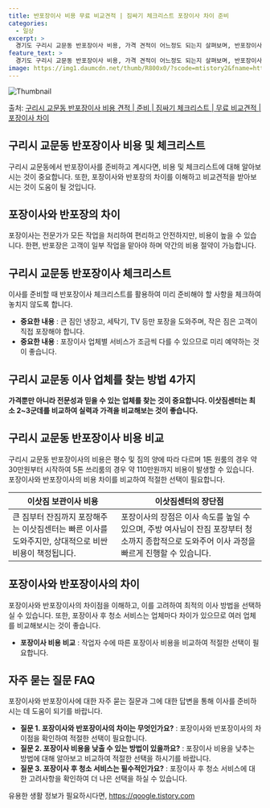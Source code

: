 ```yaml
---
title: 반포장이사 비용 무료 비교견적 | 짐싸기 체크리스트 포장이사 차이 준비
categories:
  - 일상
excerpt: >
  경기도 구리시 교문동 반포장이사 비용, 가격 견적이 어느정도 되는지 살펴보며, 반포장이사를 준비함에 있어 짐싸기 준비 체크리스트가 무엇인지 보겠습니다. 마지막으로 포장이사와 차이점을 통해 무료 비교견적으로 어떤 것이 더 합리적인 선택인지 공유 드립니다.구리시 교문동 포장이사 견적 샘플 보기 👈 클릭구리시 교문동 포장이사 가격 살펴보기 👈 클릭구리시 교문동 반포장이사 평균 이사 비용평수구리시 교문동 평균 이사 비용원룸 이사9평 이하 (1톤)30만원~투룸/쓰리룸 이사16평 ~ 20평 (2.5톤)80만원~쓰리룸 이사21평 (5톤) ~110만원~우리집 무료 이사견적 받기 👈 클릭포장 vs 반포장: 어떤 것을 선택해야 할까?이사할 때 포장 vs 반포장, 어떤 것을 선택해야 할지 고민일 것입니다.포장이사는 비..
feature_text: >
  경기도 구리시 교문동 반포장이사 비용, 가격 견적이 어느정도 되는지 살펴보며, 반포장이사를 준비함에 있어 짐싸기 준비 체크리스트가 무엇인지 보겠습니다. 마지막으로 포장이사와 차이점을 통해 무료 비교견적으로 어떤 것이 더 합리적인 선택인지 공유 드립니다.구리시 교문동 포장이사 견적 샘플 보기 👈 클릭구리시 교문동 포장이사 가격 살펴보기 👈 클릭구리시 교문동 반포장이사 평균 이사 비용평수구리시 교문동 평균 이사 비용원룸 이사9평 이하 (1톤)30만원~투룸/쓰리룸 이사16평 ~ 20평 (2.5톤)80만원~쓰리룸 이사21평 (5톤) ~110만원~우리집 무료 이사견적 받기 👈 클릭포장 vs 반포장: 어떤 것을 선택해야 할까?이사할 때 포장 vs 반포장, 어떤 것을 선택해야 할지 고민일 것입니다.포장이사는 비..
image: https://img1.daumcdn.net/thumb/R800x0/?scode=mtistory2&fname=https%3A%2F%2Fblog.kakaocdn.net%2Fdn%2Fd7eqpx%2FbtsHbnfDWJx%2FpkyKTQIzkgnYdO80Cp6Ze0%2Fimg.webp
---
```


![Thumbnail](https://img1.daumcdn.net/thumb/R800x0/?scode=mtistory2&fname=https%3A%2F%2Fblog.kakaocdn.net%2Fdn%2Fd7eqpx%2FbtsHbnfDWJx%2FpkyKTQIzkgnYdO80Cp6Ze0%2Fimg.webp)

<p>출처: <a href="https://qoogle.tistory.com/9024" rel="dofollow">구리시 교문동 반포장이사 비용 견적 | 준비 | 짐싸기 체크리스트 | 무료 비교견적 | 포장이사 차이</a> </p>

## 구리시 교문동 반포장이사 비용 및 체크리스트

구리시 교문동에서 반포장이사를 준비하고 계시다면, 비용 및 체크리스트에 대해 알아보시는 것이 중요합니다. 또한, 포장이사와 반포장의 차이를
이해하고 비교견적을 받아보시는 것이 도움이 될 것입니다.

## 포장이사와 반포장의 차이

포장이사는 전문가가 모든 작업을 처리하여 편리하고 안전하지만, 비용이 높을 수 있습니다. 한편, 반포장은 고객이 일부 작업을 맡아야 하며
약간의 비용 절약이 가능합니다.

## 구리시 교문동 반포장이사 체크리스트

이사를 준비할 때 반포장이사 체크리스트를 활용하여 미리 준비해야 할 사항을 체크하여 놓치지 않도록 합니다.

  * **중요한 내용** : 큰 짐인 냉장고, 세탁기, TV 등만 포장을 도와주며, 작은 짐은 고객이 직접 포장해야 합니다.
  * **중요한 내용** : 포장이사 업체별 서비스가 조금씩 다를 수 있으므로 미리 예약하는 것이 좋습니다.

## 구리시 교문동 이사 업체를 찾는 방법 4가지

**가격뿐만 아니라 전문성과 믿을 수 있는 업체를 찾는 것이 중요합니다. 이삿짐센터는 최소 2~3군데를 비교하여 실력과 가격을 비교해보는
것이 좋습니다.**

## 구리시 교문동 반포장이사 비용 비교

구리시 교문동 반포장이사의 비용은 평수 및 짐의 양에 따라 다르며 1톤 원룸의 경우 약 30만원부터 시작하여 5톤 쓰리룸의 경우 약
110만원까지 비용이 발생할 수 있습니다. 포장이사와 반포장이사의 비용 차이를 비교하여 적절한 선택이 필요합니다.

**이삿짐 보관이사 비용** | **이삿짐센터의 장단점**  
---|---  
큰 짐부터 잔짐까지 포장해주는 이삿짐센터는 빠른 이사를 도와주지만, 상대적으로 비싼 비용이 책정됩니다. | 포장이사의 장점은 이사 속도를 높일 수 있으며, 주방 여사님이 잔짐 포장부터 청소까지 종합적으로 도와주어 이사 과정을 빠르게 진행할 수 있습니다.  
  
## 포장이사와 반포장이사의 차이

포장이사와 반포장이사의 차이점을 이해하고, 이를 고려하여 최적의 이사 방법을 선택하실 수 있습니다. 또한, 포장이사 후 청소 서비스는
업체마다 차이가 있으므로 여러 업체를 비교해보시는 것이 좋습니다.

  * **포장이사 비용 비교** : 작업자 수에 따른 포장이사 비용을 비교하여 적절한 선택이 필요합니다.

## 자주 묻는 질문 FAQ

포장이사와 반포장이사에 대한 자주 묻는 질문과 그에 대한 답변을 통해 이사를 준비하시는 데 도움이 되기를 바랍니다.

  * **질문 1. 포장이사와 반포장이사의 차이는 무엇인가요?** : 포장이사와 반포장이사의 차이점을 확인하여 적절한 선택이 필요합니다.
  * **질문 2. 포장이사 비용을 낮출 수 있는 방법이 있을까요?** : 포장이사 비용을 낮추는 방법에 대해 알아보고 비교하여 적절한 선택을 하시기를 바랍니다.
  * **질문 3. 포장이사 후 청소 서비스는 필수적인가요?** : 포장이사 후 청소 서비스에 대한 고려사항을 확인하여 더 나은 선택을 하실 수 있습니다.



 

유용한 생활 정보가 필요하시다면, <a href="https://qoogle.tistory.com" rel="dofollow">https://qoogle.tistory.com</a>


